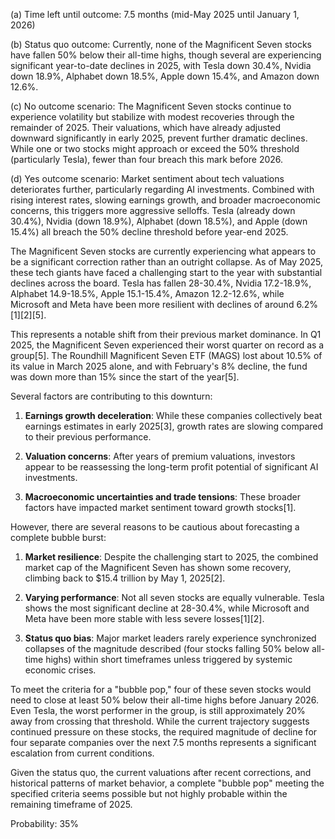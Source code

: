(a) Time left until outcome: 7.5 months (mid-May 2025 until January 1, 2026)

(b) Status quo outcome: Currently, none of the Magnificent Seven stocks have fallen 50% below their all-time highs, though several are experiencing significant year-to-date declines in 2025, with Tesla down 30.4%, Nvidia down 18.9%, Alphabet down 18.5%, Apple down 15.4%, and Amazon down 12.6%.

(c) No outcome scenario: The Magnificent Seven stocks continue to experience volatility but stabilize with modest recoveries through the remainder of 2025. Their valuations, which have already adjusted downward significantly in early 2025, prevent further dramatic declines. While one or two stocks might approach or exceed the 50% threshold (particularly Tesla), fewer than four breach this mark before 2026.

(d) Yes outcome scenario: Market sentiment about tech valuations deteriorates further, particularly regarding AI investments. Combined with rising interest rates, slowing earnings growth, and broader macroeconomic concerns, this triggers more aggressive selloffs. Tesla (already down 30.4%), Nvidia (down 18.9%), Alphabet (down 18.5%), and Apple (down 15.4%) all breach the 50% decline threshold before year-end 2025.

The Magnificent Seven stocks are currently experiencing what appears to be a significant correction rather than an outright collapse. As of May 2025, these tech giants have faced a challenging start to the year with substantial declines across the board. Tesla has fallen 28-30.4%, Nvidia 17.2-18.9%, Alphabet 14.9-18.5%, Apple 15.1-15.4%, Amazon 12.2-12.6%, while Microsoft and Meta have been more resilient with declines of around 6.2%[1][2][5].

This represents a notable shift from their previous market dominance. In Q1 2025, the Magnificent Seven experienced their worst quarter on record as a group[5]. The Roundhill Magnificent Seven ETF (MAGS) lost about 10.5% of its value in March 2025 alone, and with February's 8% decline, the fund was down more than 15% since the start of the year[5].

Several factors are contributing to this downturn:

1. **Earnings growth deceleration**: While these companies collectively beat earnings estimates in early 2025[3], growth rates are slowing compared to their previous performance.

2. **Valuation concerns**: After years of premium valuations, investors appear to be reassessing the long-term profit potential of significant AI investments.

3. **Macroeconomic uncertainties and trade tensions**: These broader factors have impacted market sentiment toward growth stocks[1].

However, there are several reasons to be cautious about forecasting a complete bubble burst:

1. **Market resilience**: Despite the challenging start to 2025, the combined market cap of the Magnificent Seven has shown some recovery, climbing back to $15.4 trillion by May 1, 2025[2].

2. **Varying performance**: Not all seven stocks are equally vulnerable. Tesla shows the most significant decline at 28-30.4%, while Microsoft and Meta have been more stable with less severe losses[1][2].

3. **Status quo bias**: Major market leaders rarely experience synchronized collapses of the magnitude described (four stocks falling 50% below all-time highs) within short timeframes unless triggered by systemic economic crises.

To meet the criteria for a "bubble pop," four of these seven stocks would need to close at least 50% below their all-time highs before January 2026. Even Tesla, the worst performer in the group, is still approximately 20% away from crossing that threshold. While the current trajectory suggests continued pressure on these stocks, the required magnitude of decline for four separate companies over the next 7.5 months represents a significant escalation from current conditions.

Given the status quo, the current valuations after recent corrections, and historical patterns of market behavior, a complete "bubble pop" meeting the specified criteria seems possible but not highly probable within the remaining timeframe of 2025.

Probability: 35%